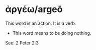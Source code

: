 # ἀργέω/argeō
This word is an action. It is a verb.
* This word means to be doing nothing.

See: 2 Peter 2:3
